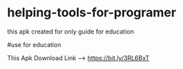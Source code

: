 # helping-tools-for-programer
this apk created for only guide for education

#use for education


This Apk Download Link --> https://bit.ly/3RL6BxT
